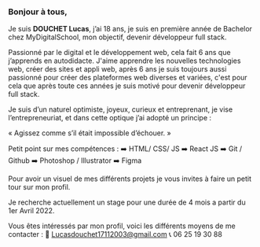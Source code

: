 ### Bonjour à tous,

Je suis __DOUCHET Lucas__, j’ai 18 ans, je suis en première année de Bachelor chez MyDigitalSchool, mon objectif, devenir développeur full stack.

Passionné par le digital et le développement web, cela fait 6 ans que j’apprends en autodidacte.
J'aime apprendre les nouvelles technologies web, créer des sites et appli web, après 6 ans je suis toujours aussi passionné pour créer des plateformes web diverses et variées, c'est pour cela que après toute ces années je suis motivé pour devenir développeur full stack.

Je suis d’un naturel optimiste, joyeux, curieux et entreprenant, je vise l’entrepreneuriat, et dans cette optique j’ai adopté un principe :

« Agissez comme s’il était impossible d’échouer. »


Petit point sur mes compétences :
➡️ HTML/ CSS/ JS
➡️ React JS
➡️ Git / Github
➡️ Photoshop / Illustrator
➡️ Figma

Pour avoir un visuel de mes différents projets je vous invites à faire un petit tour sur mon profil.

Je recherche actuellement un stage pour une durée de 4 mois a partir du 1er Avril 2022.

Vous êtes intéressés par mon profil, voici les différents moyens de me contacter :
📧 Lucasdouchet17112003@gmail.com
📞 06 25 19 30 88
